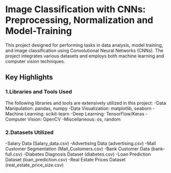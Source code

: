 # Image Classification with CNNs: Preprocessing, Normalization and Model-Training
This project designed for performing tasks in data analysis, model training, and image classification using Convolutional Neural Networks (CNNs). The project integrates various datasets and employs both machine learning and computer vision techniques.

## Key Highlights

### 1.Libraries and Tools Used
The following libraries and tools are extensively utilized in this project:
-Data Manipulation: pandas, numpy
-Data Visualization: matplotlib, seaborn
-Machine Learning: scikit-learn
-Deep Learning: TensorFlow/Keras
-Computer Vision: OpenCV
-Miscellaneous: os, random

### 2.Datasets Utilized
-Salary Data (Salary_data.csv)
-Advertising Data (advertising.csv)
-Mall Customer Segmentation (Mall_Customers.csv)
-Bank Customer Data (bank-full.csv)
-Diabetes Diagnosis Dataset (diabetes.csv)
-Loan Prediction Dataset (loan_prediction.csv)
-Real Estate Prices Dataset (real_estate_price_size.csv)
